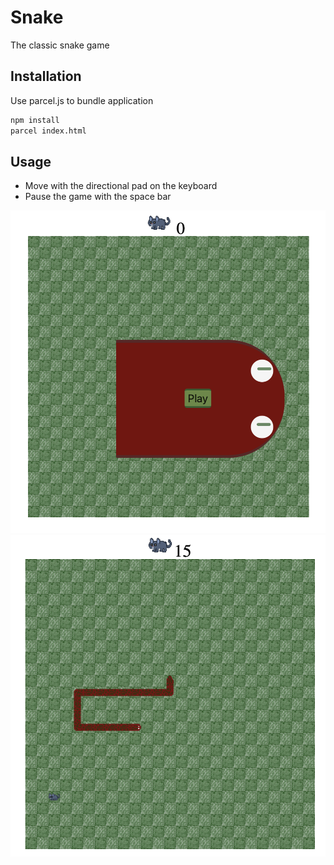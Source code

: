 # Snake

The classic snake game 

## Installation

Use parcel.js to bundle application

```bash
npm install
parcel index.html
```

## Usage

* Move with the directional pad on the keyboard
* Pause the game with the space bar



![alt Snake](https://github.com/incrinage/snake/blob/main/snake.png)
![alt Snake](https://github.com/incrinage/snake/blob/main/snake-gameplay.png)

